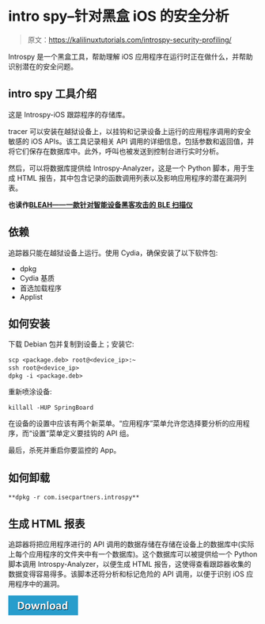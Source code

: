 # intro spy–针对黑盒 iOS 的安全分析

> 原文：<https://kalilinuxtutorials.com/introspy-security-profiling/>

Introspy 是一个黑盒工具，帮助理解 iOS 应用程序在运行时正在做什么，并帮助识别潜在的安全问题。

## **intro spy 工具介绍**

这是 Introspy-iOS 跟踪程序的存储库。

tracer 可以安装在越狱设备上，以挂钩和记录设备上运行的应用程序调用的安全敏感的 iOS APIs。该工具记录相关 API 调用的详细信息，包括参数和返回值，并将它们保存在数据库中。此外，呼叫也被发送到控制台进行实时分析。

然后，可以将数据库提供给 Introspy-Analyzer，这是一个 Python 脚本，用于生成 HTML 报告，其中包含记录的函数调用列表以及影响应用程序的潜在漏洞列表。

**也读作[BLEAH——一款针对智能设备黑客攻击的 BLE 扫描仪](https://kalilinuxtutorials.com/bleah-ble-scanner-devices-hacking/)**

## **依赖**

追踪器只能在越狱设备上运行。使用 Cydia，确保安装了以下软件包:

*   dpkg
*   Cydia 基质
*   首选加载程序
*   Applist

## **如何安装**

下载 Debian 包并复制到设备上；安装它:

```
scp <package.deb> root@<device_ip>:~
ssh root@<device_ip>
dpkg -i <package.deb>
```

重新喷涂设备:

```
killall -HUP SpringBoard
```

在设备的设置中应该有两个新菜单。“应用程序”菜单允许您选择要分析的应用程序，而“设置”菜单定义要挂钩的 API 组。

最后，杀死并重启你要监控的 App。

## **如何卸载**

```
**dpkg -r com.isecpartners.introspy**
```

## **生成 HTML 报表**

追踪器将把应用程序进行的 API 调用的数据存储在存储在设备上的数据库中(实际上每个应用程序的文件夹中有一个数据库)。这个数据库可以被提供给一个 Python 脚本调用 Introspy-Analyzer，以便生成 HTML 报告，这使得查看跟踪器收集的数据变得容易得多。该脚本还将分析和标记危险的 API 调用，以便于识别 iOS 应用程序中的漏洞。

[![](img/d861a9096555aeb1980fc054015933d7.png)](https://github.com/iSECPartners/Introspy-iOS#dependencies)